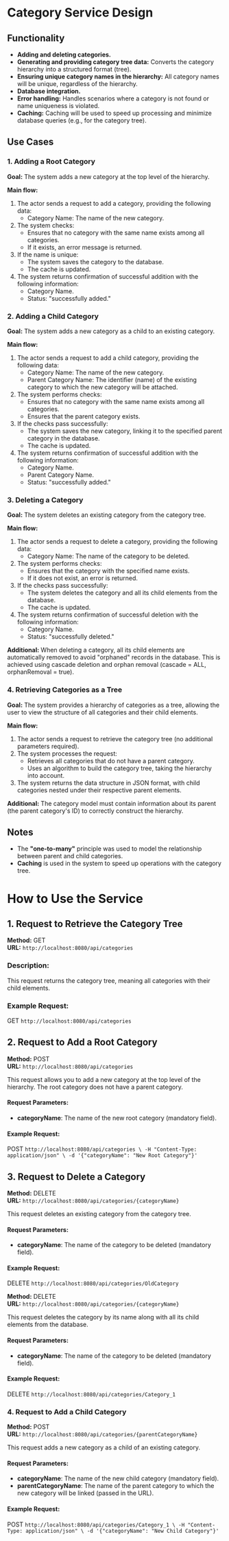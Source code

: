 # Category Service Design

## Functionality

- **Adding and deleting categories.**
- **Generating and providing category tree data:** Converts the category hierarchy into a structured format (tree).
- **Ensuring unique category names in the hierarchy:** All category names will be unique, regardless of the hierarchy.
- **Database integration.**
- **Error handling:** Handles scenarios where a category is not found or name uniqueness is violated.
- **Caching:** Caching will be used to speed up processing and minimize database queries (e.g., for the category tree).

## Use Cases

### 1. Adding a Root Category
**Goal:** The system adds a new category at the top level of the hierarchy.

**Main flow:**
1. The actor sends a request to add a category, providing the following data:
    - Category Name: The name of the new category.
2. The system checks:
    - Ensures that no category with the same name exists among all categories.
    - If it exists, an error message is returned.
3. If the name is unique:
    - The system saves the category to the database.
    - The cache is updated.
4. The system returns confirmation of successful addition with the following information:
    - Category Name.
    - Status: "successfully added."


### 2. Adding a Child Category
**Goal:** The system adds a new category as a child to an existing category.

**Main flow:**
1. The actor sends a request to add a child category, providing the following data:
   - Category Name: The name of the new category.
   - Parent Category Name: The identifier (name) of the existing category to which the new category will be attached.
2. The system performs checks:
   - Ensures that no category with the same name exists among all categories.
   - Ensures that the parent category exists.
3. If the checks pass successfully:
   - The system saves the new category, linking it to the specified parent category in the database.
   - The cache is updated.
4. The system returns confirmation of successful addition with the following information:
   - Category Name.
   - Parent Category Name.
   - Status: "successfully added."

### 3. Deleting a Category
**Goal:** The system deletes an existing category from the category tree.

**Main flow:**
1. The actor sends a request to delete a category, providing the following data:
   - Category Name: The name of the category to be deleted.
2. The system performs checks:
   - Ensures that the category with the specified name exists.
   - If it does not exist, an error is returned.
3. If the checks pass successfully:
   - The system deletes the category and all its child elements from the database.
   - The cache is updated.
4. The system returns confirmation of successful deletion with the following information:
   - Category Name.
   - Status: "successfully deleted."

**Additional:** When deleting a category, all its child elements are automatically removed to avoid "orphaned" records in the database. This is achieved using cascade deletion and orphan removal (cascade = ALL, orphanRemoval = true).

### 4. Retrieving Categories as a Tree
**Goal:** The system provides a hierarchy of categories as a tree, allowing the user to view the structure of all categories and their child elements.

**Main flow:**
1. The actor sends a request to retrieve the category tree (no additional parameters required).
2. The system processes the request:
   - Retrieves all categories that do not have a parent category.
   - Uses an algorithm to build the category tree, taking the hierarchy into account.
3. The system returns the data structure in JSON format, with child categories nested under their respective parent elements.

**Additional:** The category model must contain information about its parent (the parent category's ID) to correctly construct the hierarchy.

## Notes

- The **"one-to-many"** principle was used to model the relationship between parent and child categories.
- **Caching** is used in the system to speed up operations with the category tree.

# How to Use the Service

## 1. Request to Retrieve the Category Tree
**Method:** GET  
**URL:** `http://localhost:8080/api/categories`

### Description:
This request returns the category tree, meaning all categories with their child elements.

### Example Request:
GET `http://localhost:8080/api/categories`

## 2. Request to Add a Root Category
**Method:** POST  
**URL:** `http://localhost:8080/api/categories`

This request allows you to add a new category at the top level of the hierarchy. The root category does not have a parent category.

#### Request Parameters:
- **categoryName**: The name of the new root category (mandatory field).

#### Example Request:
POST `http://localhost:8080/api/categories \
-H "Content-Type: application/json" \
-d '{"categoryName": "New Root Category"}'`

## 3. Request to Delete a Category
**Method:** DELETE  
**URL:** `http://localhost:8080/api/categories/{categoryName}`

This request deletes an existing category from the category tree.

#### Request Parameters:
- **categoryName**: The name of the category to be deleted (mandatory field).

#### Example Request:
DELETE `http://localhost:8080/api/categories/OldCategory`

**Method:** DELETE  
**URL:** `http://localhost:8080/api/categories/{categoryName}`

This request deletes the category by its name along with all its child elements from the database.

#### Request Parameters:
- **categoryName**: The name of the category to be deleted (mandatory field).

#### Example Request:
DELETE `http://localhost:8080/api/categories/Category_1`

### 4. Request to Add a Child Category
**Method:** POST  
**URL:** `http://localhost:8080/api/categories/{parentCategoryName}`

This request adds a new category as a child of an existing category.

#### Request Parameters:
- **categoryName**: The name of the new child category (mandatory field).
- **parentCategoryName**: The name of the parent category to which the new category will be linked (passed in the URL).

#### Example Request:
POST `http://localhost:8080/api/categories/Category_1 \
-H "Content-Type: application/json" \
-d '{"categoryName": "New Child Category"}'`
